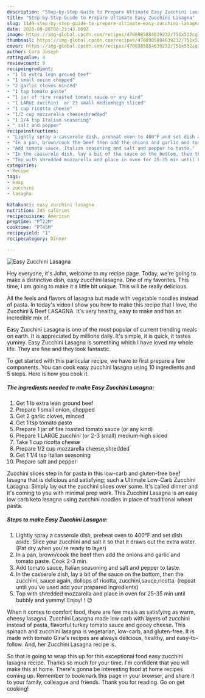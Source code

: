 ```yaml
---
description: "Step-by-Step Guide to Prepare Ultimate Easy Zucchini Lasagna"
title: "Step-by-Step Guide to Prepare Ultimate Easy Zucchini Lasagna"
slug: 1149-step-by-step-guide-to-prepare-ultimate-easy-zucchini-lasagna
date: 2020-09-08T06:23:43.009Z
image: https://img-global.cpcdn.com/recipes/4708985884639232/751x532cq70/easy-zucchini-lasagna-recipe-main-photo.jpg
thumbnail: https://img-global.cpcdn.com/recipes/4708985884639232/751x532cq70/easy-zucchini-lasagna-recipe-main-photo.jpg
cover: https://img-global.cpcdn.com/recipes/4708985884639232/751x532cq70/easy-zucchini-lasagna-recipe-main-photo.jpg
author: Cora Joseph
ratingvalue: 4
reviewcount: 9
recipeingredient:
- "1 lb extra lean ground beef"
- "1 small onion chopped"
- "2 garlic cloves minced"
- "1 tsp tomato paste"
- "1 jar of fire roasted tomato sauce or any kind"
- "1 LARGE zucchini  or 23 small mediumhigh sliced"
- "1 cup ricotta cheese"
- "1/2 cup mozzarella cheeseshredded"
- "1 1/4 tsp Italian seasoning"
- " salt and pepper"
recipeinstructions:
- "Lightly spray a casserole dish, preheat oven to 400°F and set dish aside. Slice your zucchini and salt it so that it draws out the extra water. (Pat dry when you&#39;re ready to layer)"
- "In a pan, brown/cook the beef then add the onions and garlic and tomato paste. Cook 2-3 min."
- "Add tomato sauce, Italian seasoning and salt and pepper to taste."
- "In the casserole dish, lay a bit of the sauce on the bottom, then the zucchini, sauce again, dollops of ricotta, zucchini,sauce,ricotta. (repeat until you&#39;ve used add your prepared ingredients)"
- "Top with shredded mozzarella and place in oven for 25-35 min until bubbly and yummy!  Enjoy! ! 😉"
categories:
- Recipe
tags:
- easy
- zucchini
- lasagna

katakunci: easy zucchini lasagna 
nutrition: 245 calories
recipecuisine: American
preptime: "PT22M"
cooktime: "PT45M"
recipeyield: "1"
recipecategory: Dinner

---
```



![Easy Zucchini Lasagna](https://img-global.cpcdn.com/recipes/4708985884639232/751x532cq70/easy-zucchini-lasagna-recipe-main-photo.jpg)

Hey everyone, it's John, welcome to my recipe page. Today, we're going to make a distinctive dish, easy zucchini lasagna. One of my favorites. This time, I am going to make it a little bit unique. This will be really delicious.

All the feels and flavors of lasagna but made with vegetable noodles instead of pasta. In today&#39;s video I show you how to make this recipe that I love, the Zucchini &amp; Beef LASAGNA. It&#39;s very healthy, easy to make and has an incredible mix of.

Easy Zucchini Lasagna is one of the most popular of current trending meals on earth. It is appreciated by millions daily. It's simple, it is quick, it tastes yummy. Easy Zucchini Lasagna is something which I have loved my whole life. They are fine and they look fantastic.


To get started with this particular recipe, we have to first prepare a few components. You can cook easy zucchini lasagna using 10 ingredients and 5 steps. Here is how you cook it.

<!--inarticleads1-->

##### The ingredients needed to make Easy Zucchini Lasagna:

1. Get 1 lb extra lean ground beef
1. Prepare 1 small onion, chopped
1. Get 2 garlic cloves, minced
1. Get 1 tsp tomato paste
1. Prepare 1 jar of fire roasted tomato sauce (or any kind)
1. Prepare 1 LARGE zucchini  (or 2-3 small) medium-high sliced
1. Take 1 cup ricotta cheese
1. Prepare 1/2 cup mozzarella cheese,shredded
1. Get 1 1/4 tsp Italian seasoning
1. Prepare  salt and pepper


Zucchini slices step in for pasta in this low-carb and gluten-free beef lasagna that is delicious and satisfying; such a Ultimate Low-Carb Zucchini Lasagna. Simply lay out the zucchini slices over some. It&#39;s called dinner and it&#39;s coming to you with minimal prep work. This Zucchini Lasagna is an easy low carb keto lasagna using zucchini noodles in place of traditional wheat pasta. 

<!--inarticleads2-->

##### Steps to make Easy Zucchini Lasagna:

1. Lightly spray a casserole dish, preheat oven to 400°F and set dish aside. Slice your zucchini and salt it so that it draws out the extra water. (Pat dry when you&#39;re ready to layer)
1. In a pan, brown/cook the beef then add the onions and garlic and tomato paste. Cook 2-3 min.
1. Add tomato sauce, Italian seasoning and salt and pepper to taste.
1. In the casserole dish, lay a bit of the sauce on the bottom, then the zucchini, sauce again, dollops of ricotta, zucchini,sauce,ricotta. (repeat until you&#39;ve used add your prepared ingredients)
1. Top with shredded mozzarella and place in oven for 25-35 min until bubbly and yummy!  Enjoy! ! 😉


When it comes to comfort food, there are few meals as satisfying as warm, cheesy lasagna. Zucchini Lasagna made low carb with layers of zucchini instead of pasta, flavorful turkey tomato sauce and gooey cheese. This spinach and zucchini lasagna is vegetarian, low-carb, and gluten-free. It is made with tomato Gina&#39;s recipes are always delicious, healthy, and easy-to-follow. And, her Zucchini Lasagna recipe is. 

So that is going to wrap this up for this exceptional food easy zucchini lasagna recipe. Thanks so much for your time. I'm confident that you will make this at home. There's gonna be interesting food at home recipes coming up. Remember to bookmark this page in your browser, and share it to your family, colleague and friends. Thank you for reading. Go on get cooking!
